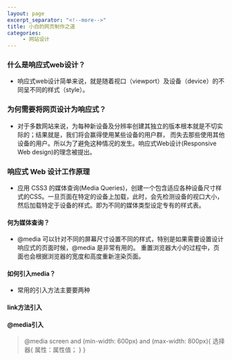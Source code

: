 ```yaml
---
layout: page
excerpt_separator: "<!--more-->"
title: 小白的网页制作之道
categories:
     - 网站设计
---
```

### 什么是响应式web设计？
- 响应式web设计简单来说，就是随着视口（viewport）及设备（device）的不同呈不同的样式（style）。

### 为何需要将网页设计为响应式？
- 对于多数网站来说，为每种新设备及分辨率创建其独立的版本根本就是不切实际的；结果就是，我们将会赢得使用某些设备的用户群，
而失去那些使用其他设备的用户。所以为了避免这种情况的发生。响应式Web设计(Responsive Web design)的理念被提出。

### 响应式 Web 设计工作原理
- 应用 CSS3 的媒体查询(Media Queries)，创建一个包含适应各种设备尺寸样式的CSS。一旦页面在特定的设备上加载，此时，会先检测设备的视口大小，然后加载特定于设备的样式。即为不同的媒体类型设定专有的样式表。

#### 何为媒体查询？
- @media 可以针对不同的屏幕尺寸设置不同的样式，特别是如果需要设置设计响应式的页面时候，@media 是非常有用的。 重置浏览器大小的过程中，页面也会根据浏览器的宽度和高度重新渲染页面。

#### 如何引入media？
- 常用的引入方法主要要两种
#### link方法引入
> <link rel="stylesheet" type="text/css" href="styleB.css"  media="screen and (min-width: 600px) and (max-width: 800px)">

#### @media引入
> @media screen and (min-width: 600px) and (max-width: 800px){      选择器{          属性：属性值；      }  }